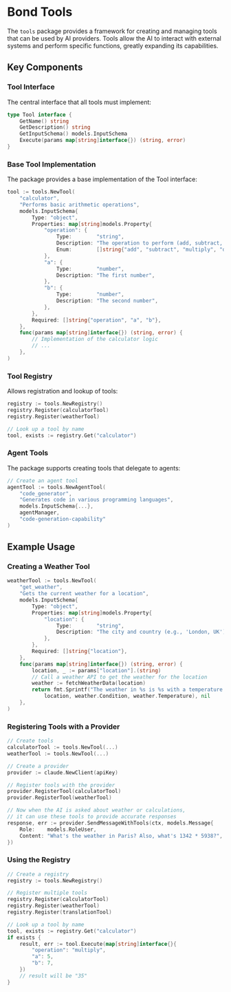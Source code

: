 # Bond Tools

The `tools` package provides a framework for creating and managing tools that can be used by AI providers. Tools allow the AI to interact with external systems and perform specific functions, greatly expanding its capabilities.

## Key Components

### Tool Interface

The central interface that all tools must implement:

```go
type Tool interface {
	GetName() string
	GetDescription() string
	GetInputSchema() models.InputSchema
	Execute(params map[string]interface{}) (string, error)
}
```

### Base Tool Implementation

The package provides a base implementation of the Tool interface:

```go
tool := tools.NewTool(
    "calculator",
    "Performs basic arithmetic operations",
    models.InputSchema{
        Type: "object",
        Properties: map[string]models.Property{
            "operation": {
                Type:        "string",
                Description: "The operation to perform (add, subtract, multiply, divide)",
                Enum:        []string{"add", "subtract", "multiply", "divide"},
            },
            "a": {
                Type:        "number",
                Description: "The first number",
            },
            "b": {
                Type:        "number",
                Description: "The second number",
            },
        },
        Required: []string{"operation", "a", "b"},
    },
    func(params map[string]interface{}) (string, error) {
        // Implementation of the calculator logic
        // ...
    },
)
```

### Tool Registry

Allows registration and lookup of tools:

```go
registry := tools.NewRegistry()
registry.Register(calculatorTool)
registry.Register(weatherTool)

// Look up a tool by name
tool, exists := registry.Get("calculator")
```

### Agent Tools

The package supports creating tools that delegate to agents:

```go
// Create an agent tool
agentTool := tools.NewAgentTool(
    "code_generator",
    "Generates code in various programming languages",
    models.InputSchema{...},
    agentManager,
    "code-generation-capability"
)
```

## Example Usage

### Creating a Weather Tool

```go
weatherTool := tools.NewTool(
    "get_weather",
    "Gets the current weather for a location",
    models.InputSchema{
        Type: "object",
        Properties: map[string]models.Property{
            "location": {
                Type:        "string",
                Description: "The city and country (e.g., 'London, UK')",
            },
        },
        Required: []string{"location"},
    },
    func(params map[string]interface{}) (string, error) {
        location, _ := params["location"].(string)
        // Call a weather API to get the weather for the location
        weather := fetchWeatherData(location)
        return fmt.Sprintf("The weather in %s is %s with a temperature of %.1f°C", 
            location, weather.Condition, weather.Temperature), nil
    },
)
```

### Registering Tools with a Provider

```go
// Create tools
calculatorTool := tools.NewTool(...)
weatherTool := tools.NewTool(...)

// Create a provider
provider := claude.NewClient(apiKey)

// Register tools with the provider
provider.RegisterTool(calculatorTool)
provider.RegisterTool(weatherTool)

// Now when the AI is asked about weather or calculations,
// it can use these tools to provide accurate responses
response, err := provider.SendMessageWithTools(ctx, models.Message{
    Role:    models.RoleUser,
    Content: "What's the weather in Paris? Also, what's 1342 * 5938?",
})
```

### Using the Registry

```go
// Create a registry
registry := tools.NewRegistry()

// Register multiple tools
registry.Register(calculatorTool)
registry.Register(weatherTool)
registry.Register(translationTool)

// Look up a tool by name
tool, exists := registry.Get("calculator")
if exists {
    result, err := tool.Execute(map[string]interface{}{
        "operation": "multiply",
        "a": 5,
        "b": 7,
    })
    // result will be "35"
}
```